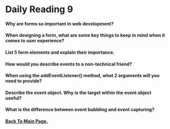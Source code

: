# Daily Reading 9


#### Why are forms so important in web development?


#### When designing a form, what are some key things to keep in mind when it comes to user experience?


#### List 5 form elements and explain their importance.


#### How would you describe events to a non-technical friend?


#### When using the addEventListener() method, what 2 arguments will you need to provide?


#### Describe the event object. Why is the target within the event object useful?


#### What is the difference between event bubbling and event capturing?




#### [Back To Main Page.](https://colorinvert.github.io/reading-notes/)